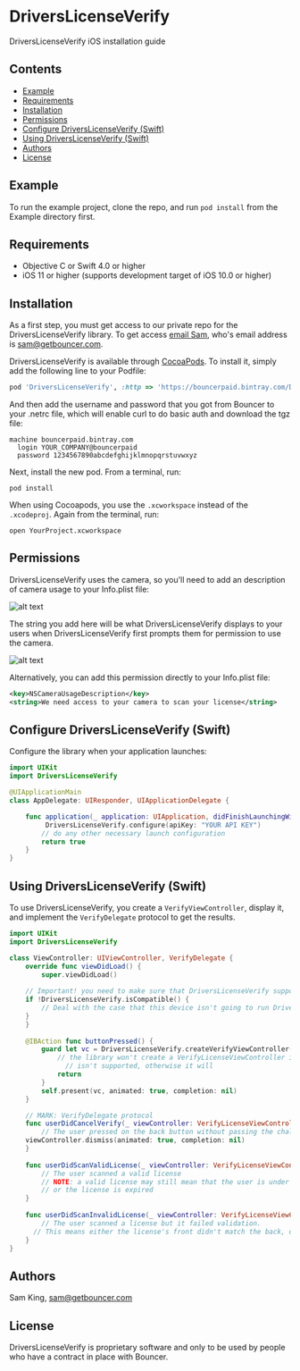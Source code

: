 # DriversLicenseVerify

DriversLicenseVerify iOS installation guide

## Contents
* [Example](#example)
* [Requirements](#requirements)
* [Installation](#installation)
* [Permissions](#permissions)
* [Configure DriversLicenseVerify (Swift)](#configure-driverslicenseverify-swift)
* [Using DriversLicenseVerify (Swift)](#using-driverslicenseverify-swift)
* [Authors](#authors)
* [License](#license)

## Example

To run the example project, clone the repo, and run `pod install` from the Example directory first.

## Requirements

* Objective C or Swift 4.0 or higher
* iOS 11 or higher (supports development target of iOS 10.0 or higher)

## Installation

As a first step, you must get access to our private repo for the DriversLicenseVerify
library. To get access [email Sam](mailto:sam@getbouncer.com), who's email
address is sam@getbouncer.com.

DriversLicenseVerify is available through [CocoaPods](https://cocoapods.org). To install
it, simply add the following line to your Podfile:

```ruby
pod 'DriversLicenseVerify', :http => 'https://bouncerpaid.bintray.com/DriversLicenseVerify-iOS/DriversLicenseVerify-ios-1.0.0.tgz'
```

And then add the username and password that you got from Bouncer to
your .netrc file, which will enable curl to do basic auth and download
the tgz file:

```
machine bouncerpaid.bintray.com
  login YOUR_COMPANY@bouncerpaid
  password 1234567890abcdefghijklmnopqrstuvwxyz
```


Next, install the new pod. From a terminal, run:

```
pod install
```

When using Cocoapods, you use the `.xcworkspace` instead of the
`.xcodeproj`. Again from the terminal, run:

```
open YourProject.xcworkspace
```

## Permissions

DriversLicenseVerify uses the camera, so you'll need to add an description of
camera usage to your Info.plist file:

![alt text](https://github.com/getbouncer/cardscan-ios/raw/master/Info.plist.camera.png "Info.plist")

The string you add here will be what DriversLicenseVerify displays to your users
when DriversLicenseVerify first prompts them for permission to use the camera.

![alt text](https://github.com/getbouncer/cardscan-ios/raw/master/camera_prompt.png "Camera prompt")

Alternatively, you can add this permission directly to your Info.plist
file:

```xml
<key>NSCameraUsageDescription</key>
<string>We need access to your camera to scan your license</string>
```

## Configure DriversLicenseVerify (Swift)

Configure the library when your application launches:

```swift
import UIKit
import DriversLicenseVerify

@UIApplicationMain
class AppDelegate: UIResponder, UIApplicationDelegate {

    func application(_ application: UIApplication, didFinishLaunchingWithOptions launchOptions: [UIApplicationLaunchOptionsKey: Any]?) -> Bool {
    	 DriversLicenseVerify.configure(apiKey: "YOUR API KEY") 
        // do any other necessary launch configuration
        return true
    }
}
```


## Using DriversLicenseVerify (Swift)

To use DriversLicenseVerify, you create a `VerifyViewController`, display it, and
implement the `VerifyDelegate` protocol to get the results.

```swift
import UIKit
import DriversLicenseVerify

class ViewController: UIViewController, VerifyDelegate {
    override func viewDidLoad() {
        super.viewDidLoad()
	
	// Important! you need to make sure that DriversLicenseVerify supports this hardware
	if !DriversLicenseVerify.isCompatible() {
	    // Deal with the case that this device isn't going to run DriversLicenseVerify
	}
    }
    
    @IBAction func buttonPressed() {
        guard let vc = DriversLicenseVerify.createVerifyViewController(withDelegate: self) else {
            // the library won't create a VerifyLicenseViewController if this hardware
	          // isn't supported, otherwise it will
            return
        }
        self.present(vc, animated: true, completion: nil)
    }

    // MARK: VerifyDelegate protocol
    func userDidCancelVerify(_ viewController: VerifyLicenseViewController) {
        // The user pressed on the back button without passing the challenge
	viewController.dismiss(animated: true, completion: nil)
    }
    
    func userDidScanValidLicense(_ viewController: VerifyLicenseViewController, license scannedLicense: DriversLicense) {
      	// The user scanned a valid license
        // NOTE: a valid license may still mean that the user is under age
        // or the license is expired
    }
    
    func userDidScanInvalidLicense(_ viewController: VerifyLicenseViewController, failureReasons: FailureReasons, license scannedLicense: DriversLicense?) {
    	// The user scanned a license but it failed validation.
      // This means either the license's front didn't match the back, or the image is tampered with
    }
}
```

## Authors

Sam King, sam@getbouncer.com

## License

DriversLicenseVerify is proprietary software and only to be used by people who have a contract in place
with Bouncer.
